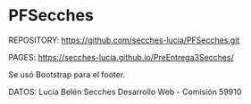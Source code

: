 # PFSecches

REPOSITORY: https://github.com/secches-lucia/PFSecches.git

PAGES: https://secches-lucia.github.io/PreEntrega3Secches/

Se usó Bootstrap para el footer.

DATOS:
Lucía Belén Secches
Desarrollo Web - Comisión 59910
